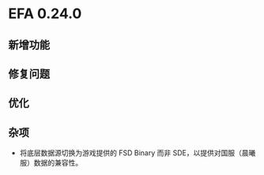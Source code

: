 # EFA 0.24.0

## 新增功能

## 修复问题

## 优化

## 杂项

- 将底层数据源切换为游戏提供的 FSD Binary 而非 SDE，以提供对国服（晨曦服）数据的兼容性。

